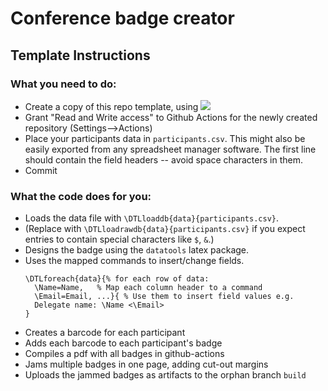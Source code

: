 # Conference badge creator 

## Template Instructions
### What you need to do:
- Create a copy of this repo template, using <a href="https://github.com/new?template_name=template-project&template_owner=RiccardoBuscicchio"><img src="https://img.shields.io/badge/this-template-blue?logo=github"></a>
- Grant "Read and Write access" to Github Actions for the newly created repository (Settings-->Actions)
- Place your participants data in `participants.csv`.
  This might also be easily exported from any spreadsheet manager software.
  The first line should contain the field headers -- avoid space characters in them.
- Commit

### What the code does for you:
- Loads the data file with `\DTLloaddb{data}{participants.csv}`.
- (Replace with `\DTLloadrawdb{data}{participants.csv}` if you expect entries to contain special characters like `$`, `&`.)
- Designs the badge using the `datatools` latex package.
- Uses the mapped commands to insert/change fields.
  ```
  \DTLforeach{data}{% for each row of data:
    \Name=Name,   % Map each column header to a command
    \Email=Email, ...}{ % Use them to insert field values e.g.
    Delegate name: \Name <\Email>  
  }
  ```
- Creates a barcode for each participant
- Adds each barcode to each participant's badge
- Compiles a pdf with all badges in github-actions
- Jams multiple badges in one page, adding cut-out margins
- Uploads the jammed badges as artifacts to the orphan branch `build`



